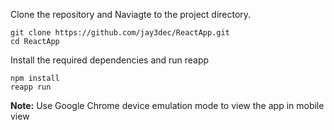 Clone the repository and Naviagte to the project directory.
```
git clone https://github.com/jay3dec/ReactApp.git
cd ReactApp
```
Install the required dependencies and run reapp
```
npm install
reapp run
```
**Note:** Use Google Chrome device emulation mode to view the app in mobile view
